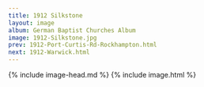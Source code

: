 ```yaml
---
title: 1912 Silkstone
layout: image
album: German Baptist Churches Album
image: 1912-Silkstone.jpg
prev: 1912-Port-Curtis-Rd-Rockhampton.html
next: 1912-Warwick.html
---
```

{% include image-head.md %}
{% include image.html %}